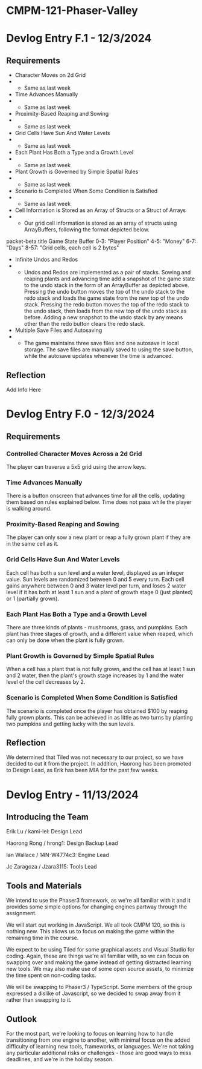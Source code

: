 # CMPM-121-Phaser-Valley

# Devlog Entry F.1 - 12/3/2024

## Requirements

- Character Moves on 2d Grid  
- - Same as last week  
- Time Advances Manually  
- - Same as last week  
- Proximity-Based Reaping and Sowing  
- - Same as last week  
- Grid Cells Have Sun And Water Levels  
- - Same as last week  
- Each Plant Has Both a Type and a Growth Level  
- - Same as last week  
- Plant Growth is Governed by Simple Spatial Rules  
- - Same as last week  
- Scenario is Completed When Some Condition is Satisfied  
- - Same as last week  
- Cell Information is Stored as an Array of Structs or a Struct of Arrays  
- -  Our grid cell information is stored as an array of structs using ArrayBuffers, following the format depicted below.  

packet-beta
title Game State Buffer
0-3: "Player Position"
4-5: "Money"
6-7: "Days"
8-57: "Grid cells, each cell is 2 bytes"

- Infinite Undos and Redos  
- - Undos and Redos are implemented as a pair of stacks.  Sowing and reaping plants and advancing time add a snapshot of the game state to the undo stack in the form of an ArrayBuffer as depicted above.  Pressing the undo button moves the top of the undo stack to the redo stack and loads the game state from the new top of the undo stack.  Pressing the redo button moves the top of the redo stack to the undo stack, then loads from the new top of the undo stack as before.  Adding a new snapshot to the undo stack by any means other than the redo button clears the redo stack.  
- Multiple Save Files and Autosaving  
- - The game maintains three save files and one autosave in local storage.  The save files are manually saved to using the save button, while the autosave updates whenever the time is advanced.

## Reflection

Add Info Here  


# Devlog Entry F.0 - 12/3/2024

## Requirements

### Controlled Character Moves Across a 2d Grid

The player can traverse a 5x5 grid using the arrow keys.  

### Time Advances Manually

There is a button onscreen that advances time for all the cells, updating them based on rules explained below.  Time does not pass while the player is walking around.  

### Proximity-Based Reaping and Sowing

The player can only sow a new plant or reap a fully grown plant if they are in the same cell as it.  

### Grid Cells Have Sun And Water Levels

Each cell has both a sun level and a water level, displayed as an integer value.  Sun levels are randomized between 0 and 5 every turn.  Each cell gains anywhere between 0 and 3 water level per turn, and loses 2 water level if it has both at least 1 sun and a plant of growth stage 0 (just planted) or 1 (partially grown).  

### Each Plant Has Both a Type and a Growth Level

There are three kinds of plants - mushrooms, grass, and pumpkins.  Each plant has three stages of growth, and a different value when reaped, which can only be done when the plant is fully grown.  

### Plant Growth is Governed by Simple Spatial Rules

When a cell has a plant that is not fully grown, and the cell has at least 1 sun and 2 water, then the plant's growth stage increases by 1 and the water level of the cell decreases by 2.  

### Scenario is Completed When Some Condition is Satisfied

The scenario is completed once the player has obtained $100 by reaping fully grown plants.  This can be achieved in as little as two turns by planting two pumpkins and getting lucky with the sun levels.  

## Reflection

We determined that Tiled was not necessary to our project, so we have decided to cut it from the project.  In addition, Haorong has been promoted to Design Lead, as Erik has been MIA for the past few weeks.  


# Devlog Entry - 11/13/2024
## Introducing the Team

Erik Lu / kami-lel: Design Lead

Haorong Rong / hrong1: Design Backup Lead

Ian Wallace / 14N-W4774c3: Engine Lead

Jc Zaragoza / Jzara3115: Tools Lead

## Tools and Materials

We intend to use the Phaser3 framework, as we're all familiar with it and it provides some simple options for changing engines partway through the assignment.  

We will start out working in JavaScript. We all took CMPM 120, so this is nothing new. This allows us to focus on making the game within the remaining time in the course.  

We expect to be using Tiled for some graphical assets and Visual Studio for coding. Again, these are things we're all familiar with, so we can focus on swapping over and making the game instead of getting distracted learning new tools. We may also make use of some open source assets, to minimize the time spent on non-coding tasks.  

We will be swapping to Phaser3 / TypeScript. Some members of the group expressed a dislike of Javascript, so we decided to swap away from it rather than swapping to it.  

## Outlook

For the most part, we're looking to focus on learning how to handle transitioning from one engine to another, with minimal focus on the added difficulty of learning new tools, frameworks, or languages. We're not taking any particular additional risks or challenges - those are good ways to miss deadlines, and we're in the holiday season.
